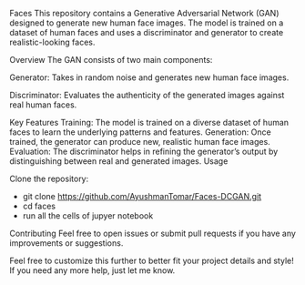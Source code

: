Faces
This repository contains a Generative Adversarial Network (GAN) designed to generate new human face images. The model is trained on a dataset of human faces and uses a discriminator and generator to create realistic-looking faces.


Overview
The GAN consists of two main components:


Generator: Takes in random noise and generates new human face images.


Discriminator: Evaluates the authenticity of the generated images against real human faces.


Key Features
Training: The model is trained on a diverse dataset of human faces to learn the underlying patterns and features.
Generation: Once trained, the generator can produce new, realistic human face images.
Evaluation: The discriminator helps in refining the generator’s output by distinguishing between real and generated images.
Usage


Clone the repository:
- git clone https://github.com/AyushmanTomar/Faces-DCGAN.git
- cd faces
- run all the cells of jupyer notebook

Contributing
Feel free to open issues or submit pull requests if you have any improvements or suggestions.



Feel free to customize this further to better fit your project details and style! If you need any more help, just let me know.
